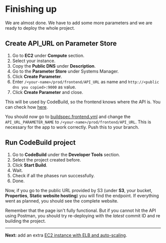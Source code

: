 # Finishing up

We are almost done. We have to add some more parameters and we are ready to deploy the whole project.

## Create API_URL on Parameter Store
1. Go to **EC2** under **Compute** section.
2. Select your instance.
3. Copy the **Public DNS** under **Description**.
4. Go to the **Parameter Store** under Systems Manager.
5. Click **Create Parameter**.
6. Enter  `/<your-name>/prod/frontend/API_URL` as name and `http://<public dns you copied>:9000` as value.
7. Click **Create Parameter** and close.

This will be used by CodeBuild, so the frontend knows where the API is. You can check how [here](/buildspec.frontend.yml).

You should _now_ go to [buildspec.frontend.yml](/buildspec.frontend.yml) and change the `API_URL_PARAMETER_NAME` to `/<your-name>/prod/frontend/API_URL`. This is necessary for the app to work correctly. Push this to your branch.

## Run CodeBuild project
1. Go to **CodeBuild** under the **Developer Tools** section.
2. Select the project created before.
3. Click **Start Build**.
4. Wait.
5. Check if all the phases run successfully.
6. Done.

Now, if you go to the public URL provided by S3 (under **S3**, your bucket, **Properties**, **Static website hosting**) you will find the endpoint. If everything went as planned, you should see the complete website.

Remember that the page isn't fully functional. But if you cannot hit the API using Postman, you should try re-deploying with the _latest_ commit ID and re building the project.

---
**Next:** add an extra [EC2 instance with ELB and auto-scaling](/workshop/elb-auto-scaling-group/introduction.md).

